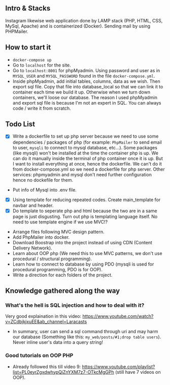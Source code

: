 ## Intro & Stacks

Instagram likewise web application done by LAMP stack (PHP, HTML, CSS, MySql, Apache) and is containerized (Docker).
Sending mail by using PHPMailer.

## How to start it

- `docker-compose up`
- Go to `localhost` for the site.
- Go to `localhost:8001` for phpMyadmin. Using password and user as in `MYSQL_USER` and `MYSQL_PASSWORD` found in the file `docker-compose.yml`.
- Inside phpMyadmin, add initial tables, columns, data as we wish. Then export sql file. Copy that file into database_local so that we can link it to container each time we build it up. Otherwise when we turn down containers, we'll loose our database. The reason I used phpMyadmin and export sql file is because I'm not an expert in SQL. You can always code / write it from scratch.

## Todo List

- [x] Write a dockerfile to set up php server because we need to use some dependencies / packages of php (for example: `PhpMailer` to send email to user, `mysqli` to connect to mysql database, etc...). Some packages (like mysqli) won't be installed at the time the container php is up. We can do it manually inside the terminal of php container once it is up. But I want to install everything at once, hence the dockerfile. We can't do it from docker-compose.yml so we need a dockerfile for php server. Other services: phpmyadmin and mysql don't need further configuration hence no dockefile for them.
- Put info of Mysql into .env file.
- [x] Using template for reducing repeated codes. Create main_template for navbar and header.
- [x] Do template to seperate php and html because the two are in a same page is just disgusting. Turn out php is templating language itself. No need to use template engine if we use MVC!?
- Arrange files following MVC design pattern.
- Add PhpMailer into docker.
- Download Boostrap into the project instead of using CDN (Content Delivery Network).
- Learn about OOP php (We need this to use MVC patterns, we don't use procedural / structural programming).
- Learn how to connect to database by using PDO (mysqli is used for procedural programming, PDO is for OOP).
- Write a direction for each folders of the project.

## Knowledge gathered along the way

### What's the hell is SQL injection and how to deal with it?

Very good explaination in this video: https://www.youtube.com/watch?v=ZCdbjkjxuEE&ab_channel=Laracasts

- In summary, user can send a sql command through uri and may harm our database (Something like this: `my_web/posts/#1;drop table users`). Never inline user's data into a query string!

### Good tutorials on OOP PHP

- Already followed this till video 9: https://www.youtube.com/playlist?list=PL0eyrZgxdwhypQiZnYXM7z7-OTkcMgGPh (still have 7 videos on OOP).
